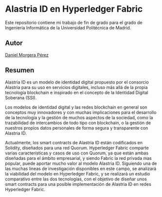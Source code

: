 # Alastria ID en Hyperledger Fabric
Este repositorio contiene mi trabajo de fin de grado para el grado de Ingeniería Informática de la Universidad Politécnica de Madrid.

## Autor
[Daniel Morgera Pérez](https://www.linkedin.com/in/daniel-morgera-p%C3%A9rez-61506410b/)

## Resumen
Alastria ID es un modelo de identidad digital propuesto por el consorcio Alastria para su uso en servicios digitales, incluso más allá de la propia tecnología blockchain e inspirado en el concepto de la Identidad Digital Soberana (SSI).

Los modelos de identidad digital y las redes blockchain en general son conceptos muy innovadores y con muchas implicaciones para el desarrollo de la tecnología y la gestión de muchos aspectos de la sociedad, como la trazabilidad de intercambios de todo tipo con blockchain, o la gestión de nuestros propios datos personales de forma segura y transparente con Alastria ID.

Actualmente, los smart contracts de Alastria ID están codificados en Solidity, diseñados para una red Quorum. Hyperledger Fabric comparte varias características y casos de uso con Quorum, ya que están ambas diseñadas para el ámbito empresarial, y siendo Fabric la red privada mas popular, puede aportar mucho valor al modelo Alastria ID. Siguiendo una de las muchas lineas de investigación disponibles en este campo, se analizará la viabilidad del modelo en Hyperledger Fabric, y se realizará un estudio comparativo entre las dos tecnologías, con el objetivo de diseñar unos smart contracts para una posible implementación de Alastria ID en redes Hyperledger Fabric.